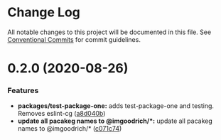 # Change Log

All notable changes to this project will be documented in this file.
See [Conventional Commits](https://conventionalcommits.org) for commit guidelines.

# 0.2.0 (2020-08-26)


### Features

* **packages/test-package-one:** adds test-package-one and testing. Removes eslint-cg ([a8d040b](https://github.com/LeeMellon/cicd-practice/commit/a8d040b9c8e774e0e9059b314e8d1e9c821bd5f4))
* **update all pacakeg names to @imgoodrich/*:** update all pacakeg names to @imgoodrich/* ([c071c74](https://github.com/LeeMellon/cicd-practice/commit/c071c746ea334b9ffafb2c9648fd128316e2c247))
